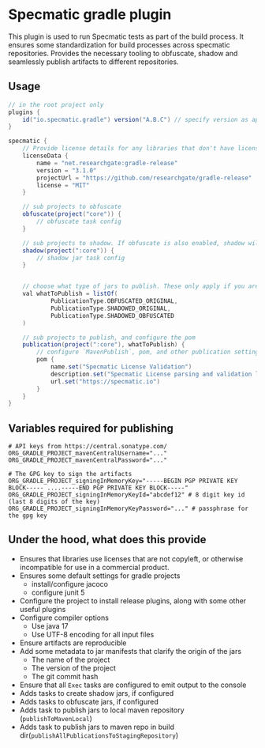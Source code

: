 # Specmatic gradle plugin

This plugin is used to run Specmatic tests as part of the build process. It ensures some standardization for build
processes across specmatic repositories. Provides the necessary tooling to obfuscate, shadow and seamlessly publish
artifacts to different repositories.

## Usage

```groovy
// in the root project only
plugins {
    id("io.specmatic.gradle") version("A.B.C") // specify version as appropriate
}

specmatic {
    // Provide license details for any libraries that don't have license information in their POM.
    licenseData {
        name = "net.researchgate:gradle-release"
        version = "3.1.0"
        projectUrl = "https://github.com/researchgate/gradle-release"
        license = "MIT"
    }

    // sub projects to obfuscate
    obfuscate(project("core")) {
        // obfuscate task config
    }

    // sub projects to shadow. If obfuscate is also enabled, shadow will run on the obfuscated jar
    shadow(project(":core")) {
        // shadow jar task config
    }


    // choose what type of jars to publish. These only apply if you are obfuscating, or shadowing jars. Ignore if you are not.
    val whatToPublish = listOf(
            PublicationType.OBFUSCATED_ORIGINAL,
            PublicationType.SHADOWED_ORIGINAL,
            PublicationType.SHADOWED_OBFUSCATED
    )

    // sub projects to publish, and configure the pom
    publication(project(":core"), whatToPublish) {
        // configure `MavenPublish`, pom, and other publication settings
        pom {
            name.set("Specmatic License Validation")
            description.set("Specmatic License parsing and validation library")
            url.set("https://specmatic.io")
        }
    }
}
```

## Variables required for publishing

```shell
# API keys from https://central.sonatype.com/
ORG_GRADLE_PROJECT_mavenCentralUsername="..."
ORG_GRADLE_PROJECT_mavenCentralPassword="..."

# The GPG key to sign the artifacts
ORG_GRADLE_PROJECT_signingInMemoryKey="-----BEGIN PGP PRIVATE KEY BLOCK----- ....-----END PGP PRIVATE KEY BLOCK-----"
ORG_GRADLE_PROJECT_signingInMemoryKeyId="abcdef12" # 8 digit key id (last 8 digits of the key)
ORG_GRADLE_PROJECT_signingInMemoryKeyPassword="..." # passphrase for the gpg key
```

## Under the hood, what does this provide

* Ensures that libraries use licenses that are not copyleft, or otherwise incompatible for use in a commercial product.
* Ensures some default settings for gradle projects
    * install/configure jacoco
    * configure junit 5
* Configure the project to install release plugins, along with some other useful plugins
* Configure compiler options
    * Use java 17
    * Use UTF-8 encoding for all input files
* Ensure artifacts are reproducible
* Add some metadata to jar manifests that clarify the origin of the jars
    * The name of the project
    * The version of the project
    * The git commit hash
* Ensure that all `Exec` tasks are configured to emit output to the console
* Adds tasks to create shadow jars, if configured
* Adds tasks to obfuscate jars, if configured
* Adds task to publish jars to local maven repository (`publishToMavenLocal`)
* Adds task to publish jars to maven repo in build dir(`publishAllPublicationsToStagingRepository`)